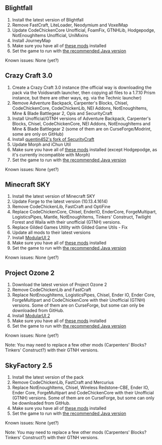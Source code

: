 ## Blightfall

1. Install the latest version of Blightfall
2. Remove FastCraft, LiteLoader, Neodymium and VoxelMap
3. Update CodeChickenCore Unofficial, FoamFix, GTNHLib, Hodgepodge, NotEnoughItems Unofficial, UniMixins
4. Install JourneyMap
5. Make sure you have all of [these mods](https://github.com/Radk6/MC-Optimization-Guide/blob/main/mods-n-stuff/1.7.10.md) installed
6. Set the game to run with [the recommended Java version](https://github.com/Radk6/MC-Optimization-Guide/blob/main/java-n-stuff/java-things.md)

Known issues: None (yet?)

## Crazy Craft 3.0

1. Create a Crazy Craft 3.0 instance (the official way is downloading the pack via the Voidswrath launcher, then copying all files to a 1.7.10 Prism instance, but there are other ways, eg. via the Technic launcher)
2. Remove Adventure Backpack, Carpenter's Blocks, Chisel, CodeChickenCore, CodeChickenLib, NEI Addons, NotEnoughItems, Mine & Blade Battlegear 2, Opis and SecurityCraft
3. Install Unofficial/GTNH versions of Adventure Backpack, Carpenter's Blocks, Chisel, CodeChickenCore, NEI Addons, NotEnoughItems and Mine & Blade Battlegear 2 (some of them are on CurseForge/Modrint, some are only on GitHub)
4. Install [quentin452's fork of SecurityCraft](https://github.com/quentin452/SecurityCraft/releases)
5. Update Morph and iChun Util
6. Make sure you have all of [these mods](https://github.com/Radk6/MC-Optimization-Guide/blob/main/mods-n-stuff/1.7.10.md) installed (except Hodgepodge, as it's currently incompatible with Morph)
7. Set the game to run with [the recommended Java version](https://github.com/Radk6/MC-Optimization-Guide/blob/main/java-n-stuff/java-things.md)

Known issues: None (yet?)

## Minecraft SKY

1. Install the latest version of Minecraft SKY
2. Update Forge to the latest version (10.13.4.1614)
3. Remove CodeChickenLib, FastCraft and OptiFine
4. Replace CodeChickenCore, Chisel, EnderIO, EnderCore, ForgeMultipart, LogisticsPipes, Mantle, NotEnoughItems, Tinkers' Construct, Twilight Forest and Waila with their unofficial (GTNH) versions.
5. Replace Gilded Games Utility with Gilded Game Utils - Fix
6. Update all mods to their latest versions
7. Install [ModularUI 2](https://github.com/GTNewHorizons/ModularUI)
8. Make sure you have all of [these mods](https://github.com/Radk6/MC-Optimization-Guide/blob/main/mods-n-stuff/1.7.10.md) installed
9. Set the game to run with [the recommended Java version](https://github.com/Radk6/MC-Optimization-Guide/blob/main/java-n-stuff/java-things.md)

Known issues: None (yet?)

## Project Ozone 2

1. Download the latest version of Project Ozone 2
2. Remove CodeChickenLib and FastCraft 
3. Replace NotEnoughItems, LogisticsPipes, Chisel, Ender IO, Ender Core, ForgeMultipart and CodeChickenCore with their Unofficial (GTNH) versions. Some of them are on CurseForge, but some can only be downloaded from GitHub.
4. Install [ModularUI 2](https://github.com/GTNewHorizons/ModularUI)
5. Make sure you have all of [these mods](https://github.com/Radk6/MC-Optimization-Guide/blob/main/mods-n-stuff/1.7.10.md) installed
6. Set the game to run with [the recommended Java version](https://github.com/Radk6/MC-Optimization-Guide/blob/main/java-n-stuff/java-things.md)

Known issues: None (yet?)

Note: You may need to replace a few other mods (Carpenters' Blocks? Tinkers' Construct?) with their GTNH versions.

## SkyFactory 2.5

1. Install the latest version of the pack
2. Remove CodeChickenLib, FastCraft and Mercurius
3. Replace NotEnoughItems, Chisel, Wireless Redstone-CBE, Ender IO, Ender Core, ForgeMultipart and CodeChickenCore with their Unofficial (GTNH) versions. Some of them are on CurseForge, but some can only be downloaded from GitHub.
4. Make sure you have all of [these mods](https://github.com/Radk6/MC-Optimization-Guide/blob/main/mods-n-stuff/1.7.10.md) installed
5. Set the game to run with [the recommended Java version](https://github.com/Radk6/MC-Optimization-Guide/blob/main/java-n-stuff/java-things.md)

Known issues: None (yet?)

Note: You may need to replace a few other mods (Carpenters' Blocks? Tinkers' Construct?) with their GTNH versions.
